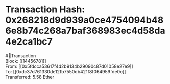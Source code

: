 
Transaction Hash: 0x268218d9d939a0ce4754094b486e8b74c268a7baf368983ec4d58da4e2ca1bc7
====================================================================================
  
#💸Transaction  
Block: [[14456781]]  
From: [[0x5fdcca53617f4d2b9134b29090c87d01058e27e9]]  
To: [[0xdc37d761330de12fb7550db421f8f064959fde0c]]  
Transferred: 5.58 Ether